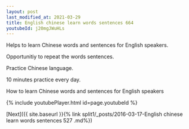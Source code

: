 ```yaml
---
layout: post
last_modified_at: 2021-03-29
title: English chinese learn words sentences 664 
youtubeId: j20mgJWuHLs
---
```

 
 
Helps to learn Chinese words and sentences for English speakers.

Opportunitiy to repeat the words sentences. 

Practice Chinese language. 
 
10 minutes practice every day. 
 
How to learn Chinese words and sentences for English speakers 
 
{% include youtubePlayer.html id=page.youtubeId %}
 
 
[Next]({{ site.baseurl }}{% link  split1/_posts/2016-03-17-English chinese learn words sentences 527 .md%})
 
